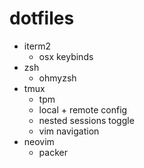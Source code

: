 # dotfiles
- iterm2
    - osx keybinds
- zsh
    - ohmyzsh
- tmux
    - tpm
    - local + remote config
    - nested sessions toggle
    - vim navigation
- neovim
    - packer
